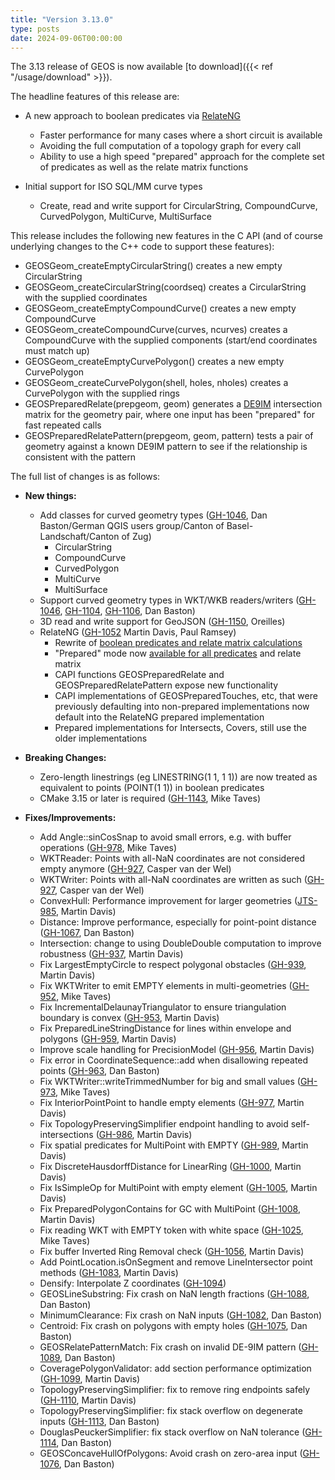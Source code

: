 ```yaml
---
title: "Version 3.13.0"
type: posts
date: 2024-09-06T00:00:00
---
```


The 3.13 release of GEOS is now available [to download]({{< ref "/usage/download" >}}).

The headline features of this release are:

* A new approach to boolean predicates via [RelateNG](/posts/2024-08-13-relateng/)
  * Faster performance for many cases where a short circuit is available
  * Avoiding the full computation of a topology graph for every call
  * Ability to use a high speed "prepared" approach for the complete set of predicates as well as the relate matrix functions

* Initial support for ISO SQL/MM curve types
  * Create, read and write support for CircularString, CompoundCurve, CurvedPolygon, MultiCurve, MultiSurface

This release includes the following new features in the C API (and of course underlying changes to the C++ code to support these features):

  - GEOSGeom_createEmptyCircularString() creates a new empty CircularString
  - GEOSGeom_createCircularString(coordseq) creates a CircularString with the supplied coordinates
  - GEOSGeom_createEmptyCompoundCurve() creates a new empty CompoundCurve
  - GEOSGeom_createCompoundCurve(curves, ncurves) creates a CompoundCurve with the supplied components (start/end coordinates must match up)
  - GEOSGeom_createEmptyCurvePolygon() creates a new empty CurvePolygon
  - GEOSGeom_createCurvePolygon(shell, holes, nholes) creates a CurvePolygon with the supplied rings
  - GEOSPreparedRelate(prepgeom, geom) generates a [DE9IM](https://en.wikipedia.org/wiki/DE-9IM) intersection matrix for the geometry pair, where one input has been "prepared" for fast repeated calls
  - GEOSPreparedRelatePattern(prepgeom, geom, pattern) tests a pair of geometry against a known DE9IM pattern to see if the relationship is consistent with the pattern


<!--more-->

The full list of changes is as follows:

- **New things:**
  - Add classes for curved geometry types ([GH-1046](https://github.com/libgeos/geos/issues/1046), Dan Baston/German QGIS users group/Canton of Basel-Landschaft/Canton of Zug)
    - CircularString
    - CompoundCurve
    - CurvedPolygon
    - MultiCurve
    - MultiSurface
  - Support curved geometry types in WKT/WKB readers/writers ([GH-1046](https://github.com/libgeos/geos/issues/1046), [GH-1104](https://github.com/libgeos/geos/issues/1104), [GH-1106](https://github.com/libgeos/geos/issues/1106), Dan Baston)
  - 3D read and write support for GeoJSON ([GH-1150](https://github.com/libgeos/geos/issues/1150), Oreilles)
  - RelateNG ([GH-1052](https://github.com/locationtech/jts/pull/1052) Martin Davis, Paul Ramsey)
    - Rewrite of [boolean predicates and relate matrix calculations](https://lin-ear-th-inking.blogspot.com/2024/05/jts-topological-relationships-next.html)
    - "Prepared" mode now [available for all predicates](https://lin-ear-th-inking.blogspot.com/2024/05/relateng-performance.html) and relate matrix
    - CAPI functions GEOSPreparedRelate and GEOSPreparedRelatePattern expose new functionality
    - CAPI implementations of GEOSPreparedTouches, etc, that were previously defaulting
      into non-prepared implementations now default into the RelateNG prepared implementation
    - Prepared implementations for Intersects, Covers, still use the older implementations

- **Breaking Changes:**
  - Zero-length linestrings (eg LINESTRING(1 1, 1 1)) are now treated as equivalent to points (POINT(1 1)) in boolean predicates
  - CMake 3.15 or later is required ([GH-1143](https://github.com/libgeos/geos/issues/1143), Mike Taves)

- **Fixes/Improvements:**
  - Add Angle::sinCosSnap to avoid small errors, e.g. with buffer operations ([GH-978](https://github.com/libgeos/geos/issues/978), Mike Taves)
  - WKTReader: Points with all-NaN coordinates are not considered empty anymore ([GH-927](https://github.com/libgeos/geos/issues/927), Casper van der Wel)
  - WKTWriter: Points with all-NaN coordinates are written as such ([GH-927](https://github.com/libgeos/geos/issues/927), Casper van der Wel)
  - ConvexHull: Performance improvement for larger geometries ([JTS-985](https://github.com/locationtech/jts/issues/985), Martin Davis)
  - Distance: Improve performance, especially for point-point distance ([GH-1067](https://github.com/libgeos/geos/issues/1067), Dan Baston)
  - Intersection: change to using DoubleDouble computation to improve robustness ([GH-937](https://github.com/libgeos/geos/issues/937), Martin Davis)
  - Fix LargestEmptyCircle to respect polygonal obstacles ([GH-939](https://github.com/libgeos/geos/issues/939), Martin Davis)
  - Fix WKTWriter to emit EMPTY elements in multi-geometries ([GH-952](https://github.com/libgeos/geos/issues/952), Mike Taves)
  - Fix IncrementalDelaunayTriangulator to ensure triangulation boundary is convex ([GH-953](https://github.com/libgeos/geos/issues/953), Martin Davis)
  - Fix PreparedLineStringDistance for lines within envelope and polygons ([GH-959](https://github.com/libgeos/geos/issues/959), Martin Davis)
  - Improve scale handling for PrecisionModel ([GH-956](https://github.com/libgeos/geos/issues/956), Martin Davis)
  - Fix error in CoordinateSequence::add when disallowing repeated points ([GH-963](https://github.com/libgeos/geos/issues/963), Dan Baston)
  - Fix WKTWriter::writeTrimmedNumber for big and small values ([GH-973](https://github.com/libgeos/geos/issues/973), Mike Taves)
  - Fix InteriorPointPoint to handle empty elements ([GH-977](https://github.com/libgeos/geos/issues/977), Martin Davis)
  - Fix TopologyPreservingSimplifier endpoint handling to avoid self-intersections ([GH-986](https://github.com/libgeos/geos/issues/986), Martin Davis)
  - Fix spatial predicates for MultiPoint with EMPTY ([GH-989](https://github.com/libgeos/geos/issues/989), Martin Davis)
  - Fix DiscreteHausdorffDistance for LinearRing ([GH-1000](https://github.com/libgeos/geos/issues/1000), Martin Davis)
  - Fix IsSimpleOp for MultiPoint with empty element ([GH-1005](https://github.com/libgeos/geos/issues/1005), Martin Davis)
  - Fix PreparedPolygonContains for GC with MultiPoint ([GH-1008](https://github.com/libgeos/geos/issues/1008), Martin Davis)
  - Fix reading WKT with EMPTY token with white space ([GH-1025](https://github.com/libgeos/geos/issues/1025), Mike Taves)
  - Fix buffer Inverted Ring Removal check ([GH-1056](https://github.com/libgeos/geos/issues/1056), Martin Davis)
  - Add PointLocation.isOnSegment and remove LineIntersector point methods ([GH-1083](https://github.com/libgeos/geos/issues/1083), Martin Davis)
  - Densify: Interpolate Z coordinates ([GH-1094](https://github.com/libgeos/geos/issues/1094))
  - GEOSLineSubstring: Fix crash on NaN length fractions ([GH-1088](https://github.com/libgeos/geos/issues/1088), Dan Baston)
  - MinimumClearance: Fix crash on NaN inputs ([GH-1082](https://github.com/libgeos/geos/issues/1082), Dan Baston)
  - Centroid: Fix crash on polygons with empty holes ([GH-1075](https://github.com/libgeos/geos/issues/1075), Dan Baston)
  - GEOSRelatePatternMatch: Fix crash on invalid DE-9IM pattern ([GH-1089](https://github.com/libgeos/geos/issues/1089), Dan Baston)
  - CoveragePolygonValidator: add section performance optimization ([GH-1099](https://github.com/libgeos/geos/issues/1099), Martin Davis)
  - TopologyPreservingSimplifier: fix to remove ring endpoints safely ([GH-1110](https://github.com/libgeos/geos/issues/1110), Martin Davis)
  - TopologyPreservingSimplifier: fix stack overflow on degenerate inputs ([GH-1113](https://github.com/libgeos/geos/issues/1113), Dan Baston)
  - DouglasPeuckerSimplifier: fix stack overflow on NaN tolerance ([GH-1114](https://github.com/libgeos/geos/issues/1114), Dan Baston)
  - GEOSConcaveHullOfPolygons: Avoid crash on zero-area input ([GH-1076](https://github.com/libgeos/geos/issues/1076), Dan Baston)


